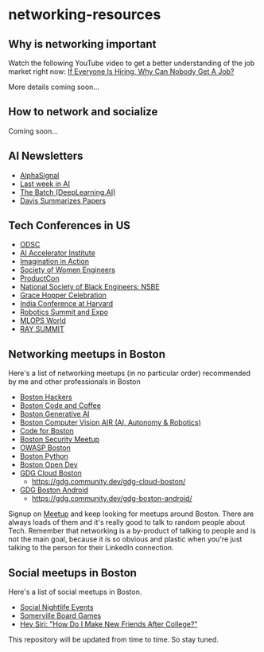 # networking-resources

## Why is networking important
Watch the following YouTube video to get a better understanding of the job market right now: [If Everyone Is Hiring, Why Can Nobody Get A Job?](https://www.youtube.com/watch?v=HWXmfrXNwqw)

More details coming soon...

## How to network and socialize 
Coming soon...

## AI Newsletters
- [AlphaSignal](https://alphasignal.ai/)
- [Last week in AI](https://lastweekin.ai/)
- [The Batch (DeepLearning.AI)](https://www.deeplearning.ai/the-batch/)
- [Davis Summarizes Papers](https://dblalock.substack.com/)

## Tech Conferences in US

- [ODSC](https://odsc.com/) 
- [AI Accelerator Institute](https://world.aiacceleratorinstitute.com/)
- [Imagination in Action](https://www.imaginationinaction.co/)
- [Society of Women Engineers](https://we24.swe.org/)
- [ProductCon](https://productschool.com/productcon)
- [National Society of Black Engineers: NSBE](https://nsbe.org/)
- [Grace Hopper Celebration](https://ghc.anitab.org/)
- [India Conference at Harvard](https://indiaconferenceharvard.com/)
- [Robotics Summit and Expo](https://www.roboticssummit.com/)
- [MLOPS World](https://mlopsworld.com/)
- [RAY SUMMIT](https://raysummit.anyscale.com/flow/anyscale/raysummit2024/landing/page/eventsite)

## Networking meetups in Boston
Here's a list of networking meetups (in no particular order) recommended by me and other professionals in Boston

- [Boston Hackers](https://www.meetup.com/boston-hackers/)
- [Boston Code and Coffee](https://www.meetup.com/boston-code-and-coffee/) 
- [Boston Generative AI](https://www.meetup.com/boston-generative-ai-meetup/)
- [Boston Computer Vision AIR (AI, Autonomy & Robotics)](https://www.meetup.com/boston-air/)
- [Code for Boston](https://www.meetup.com/code-for-boston)
- [Boston Security Meetup](https://www.meetup.com/the-boston-security-meetup/)
- [OWASP Boston](https://www.meetup.com/owaspboston/)
- [Boston Python](https://www.meetup.com/bostonpython/)
- [Boston Open Dev](https://bostonopen.dev)
- [GDG Cloud Boston](https://www.meetup.com/gdgcloudboston/)
	- https://gdg.community.dev/gdg-cloud-boston/
- [GDG Boston Android](https://www.meetup.com/boston-android/) 
	- https://gdg.community.dev/gdg-boston-android/

Signup on [Meetup](https://www.meetup.com/) and keep looking for meetups around Boston. There are always loads of them and it's really good to talk to random people about Tech. Remember that networking is a by-product of talking to people and is not the main goal, because it is so obvious and plastic when you're just talking to the person for their LinkedIn connection.

## Social meetups in Boston
Here's a list of social meetups in Boston.

- [Social Nightlife Events](https://www.meetup.com/bsp-weekends/)
- [Somerville Board Games](https://www.meetup.com/somerville-board-games-meetup-group/)
- [Hey Siri: "How Do I Make New Friends After College?"](https://www.meetup.com/hey-siri-how-do-i-make-new-friends-after-college/)

This repository will be updated from time to time. So stay tuned. 